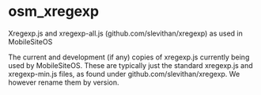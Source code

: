 osm_xregexp
===========

Xregexp.js and xregexp-all.js (github.com/slevithan/xregexp) as used in MobileSiteOS

The current and development (if any) copies of xregexp.js currently being used by MobileSiteOS. These are typically just the standard xregexp.js and xregexp-min.js files, as found under github.com/slevithan/xregexp. We however rename them by version.
